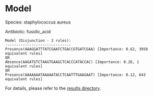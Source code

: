 
# Model

Species: staphylococcus aureus

Antibiotic: fusidic_acid

```
Model (Disjunction - 3 rules):
------------------------------
Presence(AAAGGATTTATCGAATCTGACCGTGATCGAA) [Importance: 0.62, 3958 equivalent rules]
OR
Absence(AAGATGTCTAAGTGAAGCTCACCCATACCAC) [Importance: 0.26, 1 equivalent rules]
OR
Presence(AAAAAAATAAAAATACCTCAATTTGAAGAAT) [Importance: 0.12, 643 equivalent rules]

```

For details, please refer to the [results directory](../../../../../results/scm_b/staphylococcus+aureus/fusidic_acid/repeat_2/).


